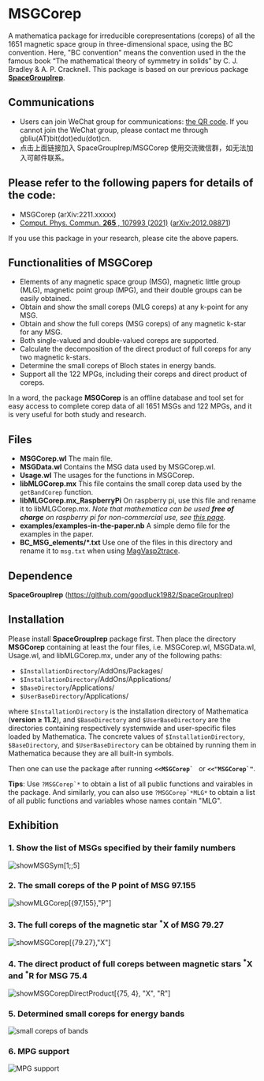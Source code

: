 # MSGCorep
A mathematica package for irreducible corepresentations (coreps) of all the 1651 magnetic space group in three-dimensional space, using the BC convention. Here, "BC convention" means the convention used in the the famous book “The mathematical theory of symmetry in solids” by C. J. Bradley & A. P. Cracknell. This package is based on our previous package [**SpaceGroupIrep**](https://github.com/goodluck1982/SpaceGroupIrep).

## Communications
* Users can join WeChat group for communications: [the QR code](https://2h437cg9.kuaizhan.com/a/xobAfRbwGe/qrcode). If you cannot join the WeChat group, please contact me through gbliu(AT)bit(dot)edu(dot)cn.
* 点击上面链接加入 SpaceGroupIrep/MSGCorep 使用交流微信群，如无法加入可邮件联系。

## Please refer to the following papers for details of the code:
* MSGCorep (arXiv:2211.xxxxx)
* [Comput. Phys. Commun. **265** , 107993 (2021)](https://doi.org/10.1016/j.cpc.2021.107993)   ([arXiv:2012.08871](http://arxiv.org/abs/2012.08871))

If you use this package in your research, please cite the above papers.

## Functionalities of MSGCorep
* Elements of any magnetic space group (MSG), magnetic little group (MLG), magnetic point group (MPG), and their double groups can be easily obtained. 
* Obtain and show the small coreps (MLG coreps) at any k-point for any MSG.
* Obtain and show the full coreps (MSG coreps) of any magnetic k-star for any MSG.
* Both single-valued and double-valued coreps are supported. 
* Calculate the decomposition of the direct product of full coreps for any two magnetic k-stars. 
* Determine the small coreps of Bloch states in energy bands. 
* Support all the 122 MPGs, including their coreps and direct product of coreps.

In a word, the package **MSGCorep** is an offline database and tool set for easy access to complete corep data of all 1651 MSGs and 122 MPGs, and it is very useful for both study and research.

## Files
* **MSGCorep.wl** The main file.
* **MSGData.wl** Contains the MSG data used by MSGCorep.wl.
* **Usage.wl** The usages for the functions in MSGCorep.
* **libMLGCorep.mx** This file contains the small corep data used by the `getBandCorep` function.
* **libMLGCorep.mx_RaspberryPi** On raspberry pi, use this file and rename it to libMLGCorep.mx. *Note that mathematica can be used **free of charge** on raspberry pi for non-commercial use, see [this page](https://www.wolfram.com/raspberry-pi/).*
* **examples/examples-in-the-paper.nb**  A simple demo file for the examples in the paper.
* **BC_MSG_elements/*.txt**  Use one of the files in this directory and rename it to `msg.txt` when using [MagVasp2trace](https://www.cryst.ehu.es/html/cryst/topological/Mvasp2trace.tar.gz).

## Dependence
**SpaceGroupIrep**  (https://github.com/goodluck1982/SpaceGroupIrep)

## Installation
Please install **SpaceGroupIrep** package first. Then place the directory **MSGCorep** containing at least the four files, i.e. MSGCorep.wl, MSGData.wl, Usage.wl, and libMLGCorep.mx, under any of the following paths:
* `$InstallationDirectory`/AddOns/Packages/
* `$InstallationDirectory`/AddOns/Applications/
* `$BaseDirectory`/Applications/
* `$UserBaseDirectory`/Applications/

where `$InstallationDirectory` is the installation directory of Mathematica (**version ≥ 11.2**), and `$BaseDirectory`
and `$UserBaseDirectory` are the directories containing respectively systemwide and user-specific files loaded
by Mathematica. The concrete values of `$InstallationDirectory`, `$BaseDirectory`, and `$UserBaseDirectory`
can be obtained by running them in Mathematica because they are all built-in symbols. 

Then one can use the package after running **```<<MSGCorep` ```** or **```<<"MSGCorep`"```**.

**Tips**: Use ```?MSGCorep`*``` to obtain a list of all public functions and vairables in the package. And similarly, you can also use ```?MSGCorep`*MLG*``` to obtain a list of all public functions and variables whose names contain "MLG".

## Exhibition
### 1. Show the list of MSGs specified by their family numbers
![showMSGSym[1;;5]](imgs/showMSGSym.png)

### 2. The small coreps of the P point of MSG 97.155
![showMLGCorep[{97,155},"P"]](imgs/MLGCorep-97.155-P.png)

### 3. The full coreps of the magnetic star <sup>\*</sup>X of MSG 79.27
![showMSGCorep[{79.27},"X"]](imgs/MSGCorep-79.27-X.png)

### 4. The direct product of full coreps between magnetic stars <sup>\*</sup>X and <sup>\*</sup>R for MSG 75.4
![showMSGCorepDirectProduct[{75, 4}, "X", "R"]](imgs/DirectProduct-75.4-X-R.png)

### 5. Determined small coreps for energy bands
![small coreps of bands](imgs/band-small-coreps.png)

### 6. MPG support
![MPG support](imgs/MPG-support.png)
